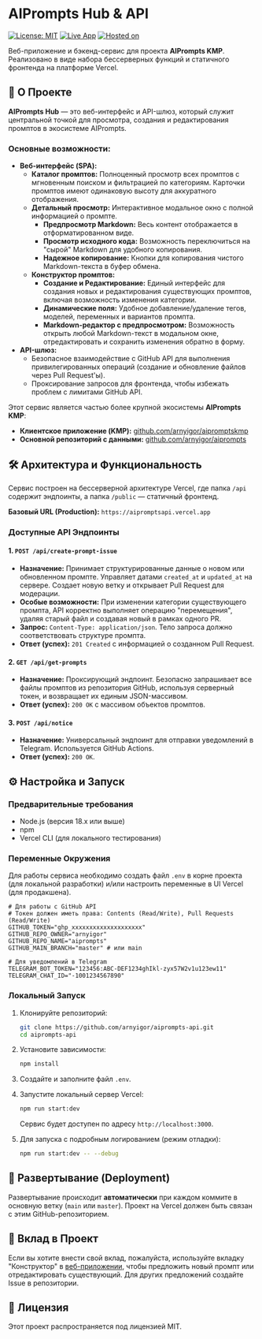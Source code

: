 # AIPrompts Hub & API

[![License: MIT](https://img.shields.io/badge/License-MIT-yellow.svg)](https://opensource.org/licenses/MIT)
[![Live App](https://img.shields.io/badge/Live%20App-aipromptsapi.vercel.app-blue)](https://aipromptsapi.vercel.app/)
[![Hosted on](https://img.shields.io/badge/Hosted%20on-Vercel-black.svg?logo=vercel)](https://vercel.com)

Веб-приложение и бэкенд-сервис для проекта **AIPrompts KMP**. Реализовано в виде набора бессерверных функций и статичного фронтенда на платформе Vercel.

## 🚀 О Проекте

**AIPrompts Hub** — это веб-интерфейс и API-шлюз, который служит центральной точкой для просмотра, создания и редактирования промптов в экосистеме AIPrompts.

### Основные возможности:
*   **Веб-интерфейс (SPA):**
    *   **Каталог промптов:** Полноценный просмотр всех промптов с мгновенным поиском и фильтрацией по категориям. Карточки промптов имеют одинаковую высоту для аккуратного отображения.
    *   **Детальный просмотр:** Интерактивное модальное окно с полной информацией о промпте.
        *   **Предпросмотр Markdown:** Весь контент отображается в отформатированном виде.
        *   **Просмотр исходного кода:** Возможность переключиться на "сырой" Markdown для удобного копирования.
        *   **Надежное копирование:** Кнопки для копирования чистого Markdown-текста в буфер обмена.
    *   **Конструктор промптов:**
        *   **Создание и Редактирование:** Единый интерфейс для создания новых и редактирования существующих промптов, включая возможность изменения категории.
        *   **Динамические поля:** Удобное добавление/удаление тегов, моделей, переменных и вариантов промпта.
        *   **Markdown-редактор с предпросмотром:** Возможность открыть любой Markdown-текст в модальном окне, отредактировать и сохранить изменения обратно в форму.
*   **API-шлюз:**
    *   Безопасное взаимодействие с GitHub API для выполнения привилегированных операций (создание и обновление файлов через Pull Request'ы).
    *   Проксирование запросов для фронтенда, чтобы избежать проблем с лимитами GitHub API.

Этот сервис является частью более крупной экосистемы **AIPrompts KMP**:
*   **Клиентское приложение (KMP):** [github.com/arnyigor/aipromptskmp](https://github.com/arnyigor/aipromptskmp)
*   **Основной репозиторий с данными:** [github.com/arnyigor/aiprompts](https://github.com/arnyigor/aiprompts)

## 🛠️ Архитектура и Функциональность

Сервис построен на бессерверной архитектуре Vercel, где папка `/api` содержит эндпоинты, а папка `/public` — статичный фронтенд.

**Базовый URL (Production):** `https://aipromptsapi.vercel.app`

### Доступные API Эндпоинты

#### 1. `POST /api/create-prompt-issue`
*   **Назначение:** Принимает структурированные данные о новом или обновленном промпте. Управляет датами `created_at` и `updated_at` на сервере. Создает новую ветку и открывает Pull Request для модерации.
*   **Особые возможности:** При изменении категории существующего промпта, API корректно выполняет операцию "перемещения", удаляя старый файл и создавая новый в рамках одного PR.
*   **Запрос:** `Content-Type: application/json`. Тело запроса должно соответствовать структуре промпта.
*   **Ответ (успех):** `201 Created` с информацией о созданном Pull Request.

#### 2. `GET /api/get-prompts`
*   **Назначение:** Проксирующий эндпоинт. Безопасно запрашивает все файлы промптов из репозитория GitHub, используя серверный токен, и возвращает их единым JSON-массивом.
*   **Ответ (успех):** `200 OK` с массивом объектов промптов.

#### 3. `POST /api/notice`
*   **Назначение:** Универсальный эндпоинт для отправки уведомлений в Telegram. Используется GitHub Actions.
*   **Ответ (успех):** `200 OK`.

## ⚙️ Настройка и Запуск

### Предварительные требования
*   Node.js (версия 18.x или выше)
*   npm
*   Vercel CLI (для локального тестирования)

### Переменные Окружения
Для работы сервиса необходимо создать файл `.env` в корне проекта (для локальной разработки) и/или настроить переменные в UI Vercel (для продакшена).

```env
# Для работы с GitHub API
# Токен должен иметь права: Contents (Read/Write), Pull Requests (Read/Write)
GITHUB_TOKEN="ghp_xxxxxxxxxxxxxxxxxxxx"
GITHUB_REPO_OWNER="arnyigor"
GITHUB_REPO_NAME="aiprompts"
GITHUB_MAIN_BRANCH="master" # или main

# Для уведомлений в Telegram
TELEGRAM_BOT_TOKEN="123456:ABC-DEF1234ghIkl-zyx57W2v1u123ew11"
TELEGRAM_CHAT_ID="-1001234567890"
```

### Локальный Запуск
1.  Клонируйте репозиторий:
    ```bash
    git clone https://github.com/arnyigor/aiprompts-api.git
    cd aiprompts-api
    ```
2.  Установите зависимости:
    ```bash
    npm install
    ```
3.  Создайте и заполните файл `.env`.
4.  Запустите локальный сервер Vercel:
    ```bash
    npm run start:dev
    ```
    Сервис будет доступен по адресу `http://localhost:3000`.

5.  Для запуска с подробным логированием (режим отладки):
    ```bash
    npm run start:dev -- --debug
    ```

## 🚀 Развертывание (Deployment)

Развертывание происходит **автоматически** при каждом коммите в основную ветку (`main` или `master`). Проект на Vercel должен быть связан с этим GitHub-репозиторием.

## 🤝 Вклад в Проект

Если вы хотите внести свой вклад, пожалуйста, используйте вкладку "Конструктор" в [веб-приложении](https://aipromptsapi.vercel.app/), чтобы предложить новый промпт или отредактировать существующий. Для других предложений создайте Issue в репозитории.

## 📄 Лицензия

Этот проект распространяется под лицензией MIT.